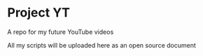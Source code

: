 # Project YT

A repo for my future YouTube videos

All my scripts will be uploaded here as an open source document


